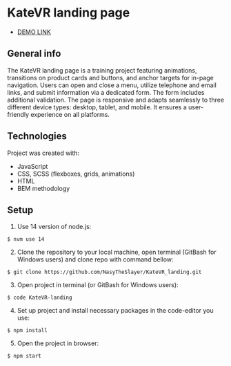 # KateVR landing page

- [DEMO LINK](https://nasytheslayer.github.io/KateVR_landing/)

## General info
The KateVR landing page is a training project featuring animations, transitions on product cards and buttons, and anchor targets for in-page navigation. Users can open and close a menu, utilize telephone and email links, and submit information via a dedicated form. The form includes additional validation. The page is responsive and adapts seamlessly to three different device types: desktop, tablet, and mobile. It ensures a user-friendly experience on all platforms.

## Technologies
Project was created with:
* JavaScript
* CSS, SCSS (flexboxes, grids, animations)
* HTML
* BEM methodology

## Setup
1. Use 14 version of node.js:
```
$ nvm use 14
```

2. Clone the repository to your local machine, open terminal (GitBash for Windows users) and clone repo with command bellow:
```
$ git clone https://github.com/NasyTheSlayer/KateVR_landing.git
```

3. Open project in terminal (or GitBash for Windows users):
```
$ code KateVR-landing
```

4. Set up project and install necessary packages in the code-editor you use:
```
$ npm install
```

5. Open the project in browser:
```
$ npm start
```
